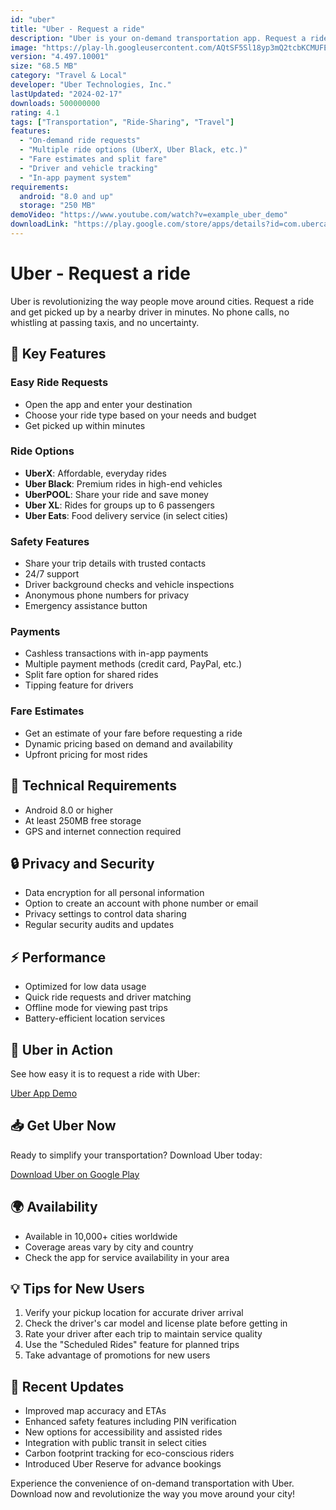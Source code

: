 ```yaml
---
id: "uber"
title: "Uber - Request a ride"
description: "Uber is your on-demand transportation app. Request a ride and get picked up within minutes. On-demand service means no reservations required and no waiting in taxi lines."
image: "https://play-lh.googleusercontent.com/AQtSF5Sl18yp3mQ2tcbKCMUFEv4NaM8wZYP2YnJ6oZtWwht9nwTKh3cdFXM5_VJJvw=w240-h480-rw"
version: "4.497.10001"
size: "68.5 MB"
category: "Travel & Local"
developer: "Uber Technologies, Inc."
lastUpdated: "2024-02-17"
downloads: 500000000
rating: 4.1
tags: ["Transportation", "Ride-Sharing", "Travel"]
features:
  - "On-demand ride requests"
  - "Multiple ride options (UberX, Uber Black, etc.)"
  - "Fare estimates and split fare"
  - "Driver and vehicle tracking"
  - "In-app payment system"
requirements:
  android: "8.0 and up"
  storage: "250 MB"
demoVideo: "https://www.youtube.com/watch?v=example_uber_demo"
downloadLink: "https://play.google.com/store/apps/details?id=com.ubercab"
---
```


# Uber - Request a ride

Uber is revolutionizing the way people move around cities. Request a ride and get picked up by a nearby driver in minutes. No phone calls, no whistling at passing taxis, and no uncertainty.

## 🚗 Key Features

### Easy Ride Requests
- Open the app and enter your destination
- Choose your ride type based on your needs and budget
- Get picked up within minutes

### Ride Options
- **UberX**: Affordable, everyday rides
- **Uber Black**: Premium rides in high-end vehicles
- **UberPOOL**: Share your ride and save money
- **Uber XL**: Rides for groups up to 6 passengers
- **Uber Eats**: Food delivery service (in select cities)

### Safety Features
- Share your trip details with trusted contacts
- 24/7 support
- Driver background checks and vehicle inspections
- Anonymous phone numbers for privacy
- Emergency assistance button

### Payments
- Cashless transactions with in-app payments
- Multiple payment methods (credit card, PayPal, etc.)
- Split fare option for shared rides
- Tipping feature for drivers

### Fare Estimates
- Get an estimate of your fare before requesting a ride
- Dynamic pricing based on demand and availability
- Upfront pricing for most rides

## 📱 Technical Requirements

- Android 8.0 or higher
- At least 250MB free storage
- GPS and internet connection required

## 🔒 Privacy and Security

- Data encryption for all personal information
- Option to create an account with phone number or email
- Privacy settings to control data sharing
- Regular security audits and updates

## ⚡ Performance

- Optimized for low data usage
- Quick ride requests and driver matching
- Offline mode for viewing past trips
- Battery-efficient location services

## 🎥 Uber in Action

See how easy it is to request a ride with Uber:

[Uber App Demo](https://www.youtube.com/watch?v=example_uber_demo)

## 📥 Get Uber Now

Ready to simplify your transportation? Download Uber today:

[Download Uber on Google Play](https://play.google.com/store/apps/details?id=com.ubercab)

## 🌍 Availability

- Available in 10,000+ cities worldwide
- Coverage areas vary by city and country
- Check the app for service availability in your area

## 💡 Tips for New Users

1. Verify your pickup location for accurate driver arrival
2. Check the driver's car model and license plate before getting in
3. Rate your driver after each trip to maintain service quality
4. Use the "Scheduled Rides" feature for planned trips
5. Take advantage of promotions for new users

## 🔄 Recent Updates

- Improved map accuracy and ETAs
- Enhanced safety features including PIN verification
- New options for accessibility and assisted rides
- Integration with public transit in select cities
- Carbon footprint tracking for eco-conscious riders
- Introduced Uber Reserve for advance bookings

Experience the convenience of on-demand transportation with Uber. Download now and revolutionize the way you move around your city!

